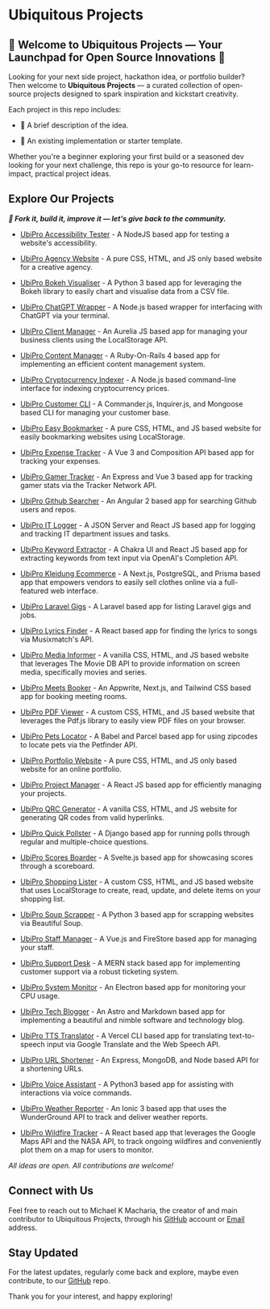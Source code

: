 # Ubiquitous Projects

## 📌 Welcome to Ubiquitous Projects — Your Launchpad for Open Source Innovations 🚀

Looking for your next side project, hackathon idea, or portfolio builder? Then
welcome to **Ubiquitous Projects** — a curated collection of open-source
projects designed to spark inspiration and kickstart creativity.

Each project in this repo includes:

-   🔹 A brief description of the idea.

-   🔹 An existing implementation or starter template.

Whether you're a beginner exploring your first build or a seasoned dev looking
for your next challenge, this repo is your go-to resource for learn-impact,
practical project ideas.

## Explore Our Projects

_**🧠 Fork it, build it, improve it — let's give back to the community.**_

-   [UbiPro Accessibility Tester](https://www.github.com/ubiquitous-projects/ubipro-accessibility-tester) -
    A NodeJS based app for testing a website's accessibility.

-   [UbiPro Agency Website](https://www.github.com/ubiquitous-projects/ubipro-agency-website) -
    A pure CSS, HTML, and JS only based website for a creative agency.

-   [UbiPro Bokeh Visualiser](https://www.github.com/ubiquitous-projects/ubipro-bokeh-visualiser) -
    A Python 3 based app for leveraging the Bokeh library to easily chart and
    visualise data from a CSV file.

-   [UbiPro ChatGPT Wrapper](https://www.github.com/ubiquitous-projects/ubipro-chatgpt-wrapper) -
    A Node.js based wrapper for interfacing with ChatGPT via your terminal.

-   [UbiPro Client Manager](https://www.github.com/ubiquitous-projects/ubipro-client-manager) -
    An Aurelia JS based app for managing your business clients using the
    LocalStorage API.

-   [UbiPro Content Manager](https://www.github.com/ubiquitous-projects/ubipro-content-manager) -
    A Ruby-On-Rails 4 based app for implementing an efficient content management
    system.

-   [UbiPro Cryptocurrency Indexer](https://www.github.com/ubiquitous-projects/ubipro-cryptocurrency-indexer) -
    A Node.js based command-line interface for indexing cryptocurrency prices.

-   [UbiPro Customer CLI](https://www.github.com/ubiquitous-projects/ubipro-customer-cli) -
    A Commander.js, Inquirer.js, and Mongoose based CLI for managing your
    customer base.

-   [UbiPro Easy Bookmarker](https://www.github.com/ubiquitous-projects/ubipro-easy-bookmarker) -
    A pure CSS, HTML, and JS based website for easily bookmarking websites using
    LocalStorage.

-   [UbiPro Expense Tracker](https://www.github.com/ubiquitous-projects/ubipro-expense-tracker) -
    A Vue 3 and Composition API based app for tracking your expenses.

-   [UbiPro Gamer Tracker](https://www.github.com/ubiquitous-projects/ubipro-gamer-tracker) -
    An Express and Vue 3 based app for tracking gamer stats via the Tracker
    Network API.

-   [UbiPro Github Searcher](https://www.github.com/ubiquitous-projects/ubipro-github-searcher) -
    An Angular 2 based app for searching Github users and repos.

-   [UbiPro IT Logger](https://www.github.com/ubiquitous-projects/ubipro-it-logger) -
    A JSON Server and React JS based app for logging and tracking IT department
    issues and tasks.

-   [UbiPro Keyword Extractor](https://www.github.com/ubiquitous-projects/ubipro-keyword-extractor) -
    A Chakra UI and React JS based app for extracting keywords from text input
    via OpenAI's Completion API.

-   [UbiPro Kleidung Ecommerce](https://www.github.com/ubiquitous-projects/ubipro-kleidung-ecommerce) -
    A Next.js, PostgreSQL, and Prisma based app that empowers vendors to easily
    sell clothes online via a full-featured web interface.

-   [UbiPro Laravel Gigs](https://www.github.com/ubiquitous-projects/ubipro-laravel-gigs) -
    A Laravel based app for listing Laravel gigs and jobs.

-   [UbiPro Lyrics Finder](https://www.github.com/ubiquitous-projects/ubipro-lyrics-finder) -
    A React based app for finding the lyrics to songs via Musixmatch's API.

-   [UbiPro Media Informer](https://www.github.com/ubiquitous-projects/ubipro-media-informer) -
    A vanilla CSS, HTML, and JS based website that leverages The Movie DB API to
    provide information on screen media, specifically movies and series.

-   [UbiPro Meets Booker](https://www.github.com/ubiquitous-projects/ubipro-meets-booker) -
    An Appwrite, Next.js, and Tailwind CSS based app for booking meeting rooms.

-   [UbiPro PDF Viewer](https://www.github.com/ubiquitous-projects/ubipro-pdf-viewer) -
    A custom CSS, HTML, and JS based website that leverages the Pdf.js library
    to easily view PDF files on your browser.

-   [UbiPro Pets Locator](https://www.github.com/ubiquitous-projects/ubipro-pets-locator) -
    A Babel and Parcel based app for using zipcodes to locate pets via the
    Petfinder API.

-   [UbiPro Portfolio Website](https://www.github.com/ubiquitous-projects/ubipro-portfolio-website) -
    A pure CSS, HTML, and JS only based website for an online portfolio.

-   [UbiPro Project Manager](https://www.github.com/ubiquitous-projects/ubipro-project-manager) -
    A React JS based app for efficiently managing your projects.

-   [UbiPro QRC Generator](https://www.github.com/ubiquitous-projects/ubipro-qrc-generator) -
    A vanilla CSS, HTML, and JS website for generating QR codes from valid
    hyperlinks.

-   [UbiPro Quick Pollster](https://www.github.com/ubiquitous-projects/ubipro-quick-pollster) -
    A Django based app for running polls through regular and multiple-choice
    questions.

-   [UbiPro Scores Boarder](https://www.github.com/ubiquitous-projects/ubipro-scores-boarder) -
    A Svelte.js based app for showcasing scores through a scoreboard.

-   [UbiPro Shopping Lister](https://www.github.com/ubiquitous-projects/ubipro-shopping-lister) -
    A custom CSS, HTML, and JS based website that uses LocalStorage to create,
    read, update, and delete items on your shopping list.

-   [UbiPro Soup Scrapper](https://www.github.com/ubiquitous-projects/ubipro-soup-scrapper) -
    A Python 3 based app for scrapping websites via Beautiful Soup.

-   [UbiPro Staff Manager](https://www.github.com/ubiquitous-projects/ubipro-staff-manager) -
    A Vue.js and FireStore based app for managing your staff.

-   [UbiPro Support Desk](https://www.github.com/ubiquitous-projects/ubipro-support-desk) -
    A MERN stack based app for implementing customer support via a robust
    ticketing system.

-   [UbiPro System Monitor](https://www.github.com/ubiquitous-projects/ubipro-system-monitor) -
    An Electron based app for monitoring your CPU usage.

-   [UbiPro Tech Blogger](https://www.github.com/ubiquitous-projects/ubipro-tech-blogger) -
    An Astro and Markdown based app for implementing a beautiful and nimble
    software and technology blog.

-   [UbiPro TTS Translator](https://www.github.com/ubiquitous-projects/ubipro-tts-translator) -
    A Vercel CLI based app for translating text-to-speech input via Google
    Translate and the Web Speech API.

-   [UbiPro URL Shortener](https://www.github.com/ubiquitous-projects/ubipro-url-shortener) -
    An Express, MongoDB, and Node based API for a shortening URLs.

-   [UbiPro Voice Assistant](https://www.github.com/ubiquitous-projects/ubipro-voice-assistant) -
    A Python3 based app for assisting with interactions via voice commands.

-   [UbiPro Weather Reporter](https://www.github.com/ubiquitous-projects/ubipro-weather-reporter) -
    An Ionic 3 based app that uses the WunderGround API to track and deliver
    weather reports.

-   [UbiPro Wildfire Tracker](https://www.github.com/ubiquitous-projects/ubipro-wildfire-tracker) -
    A React based app that leverages the Google Maps API and the NASA API, to
    track ongoing wildfires and conveniently plot them on a map for users to
    monitor.

_All ideas are open. All contributions are welcome!_

## Connect with Us

Feel free to reach out to Michael K Macharia, the creator of and main
contributor to Ubiquitous Projects, through his
[GitHub](https://www.github.com/michaelkmacharia) account or
[Email](michaelkmacharia@gmail.com) address.

## Stay Updated

For the latest updates, regularly come back and explore, maybe even contribute,
to our [GitHub](https://www.github.com/ubiquitous-projects) repo.

Thank you for your interest, and happy exploring!

